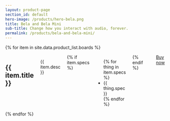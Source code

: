 ```yaml
---
layout: product-page
section_id: default
hero-image: /products/hero-bela.png
title: Bela and Bela Mini
sub-title: Change how you interact with audio, forever.
permalink: /products/bela-and-bela-mini/
---
```


{% for item in site.data.product_list.boards %}
<div class='row product-item'>
    <div class='medium-4 columns'>
        <img class="fadeinleft" alt="" src="{{ site.baseurl }}/images/products/{{ item.image }}" target='_blank'/>
    </div>
    <div class='medium-8 columns'>
        <h2 class="product-title">{{ item.title }}</h2>
        <p>{{ item.desc }}</p>
        {% if item.specs %}
        <ul class='shortcode-list'>
            {% for thing in item.specs %}
            <li>
                <i class='fa fa-check'></i>
                {{ thing.spec }}
            </li>
            {% endfor %}
        </ul>
        {% endif %}
        <div class='spacing'></div>
        <a class='button large' href='{{ item.url }}'  target='_blank'>Buy now <i class='fas fa-arrow-right'></i></a>
        <div class='two spacing'></div>
    </div>
</div>
{% endfor %}
<div class="two spacing"></div>
